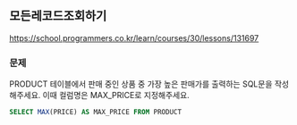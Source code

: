 ## 모든레코드조회하기
https://school.programmers.co.kr/learn/courses/30/lessons/131697

### 문제
PRODUCT 테이블에서 판매 중인 상품 중 가장 높은 판매가를 출력하는 SQL문을 작성해주세요. 이때 컬럼명은 MAX_PRICE로 지정해주세요. 

```SQL
SELECT MAX(PRICE) AS MAX_PRICE FROM PRODUCT
```
